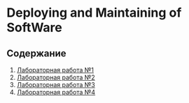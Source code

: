 # Deploying and Maintaining of SoftWare

## Содержание
1. [Лабораторная работа №1](/1/README.md)
2. [Лабораторная работа №2](/2/README.md)
3. [Лабораторная работа №3](/3/README.md)
4. [Лабораторная работа №4](/4/README.md)